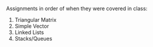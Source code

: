 Assignments in order of when they were covered in class:

1. Triangular Matrix
2. Simple Vector
3. Linked Lists
4. Stacks/Queues
